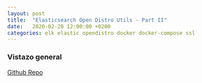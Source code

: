 ```yaml
---
layout: post
title:  "Elasticsearch Open Distro Utils - Part II"
date:   2020-02-20 12:00:00 +0200
categories: elk elastic opendistro docker docker-compose ssl
---
```


### Vistazo general

[Github Repo](https://github.com/ilittleangel/elasticsearch-opendistro-utils)